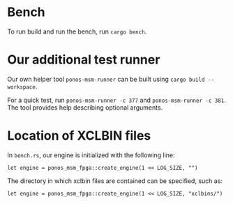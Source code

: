 # Bench

To run build and run the bench, run `cargo bench`.

# Our additional test runner

Our own helper tool `ponos-msm-runner` can be built using `cargo build --workspace`.

For a quick test, run `ponos-msm-runner -c 377` and `ponos-msm-runner -c 381`.
The tool provides help describing optional arguments.

# Location of XCLBIN files

In `bench.rs`, our engine is initialized with the following line:

`let engine = ponos_msm_fpga::create_engine(1 << LOG_SIZE, "")`

The directory in which xclbin files are contained can be specified, such as:

`let engine = ponos_msm_fpga::create_engine(1 << LOG_SIZE, "xclbins/")`
